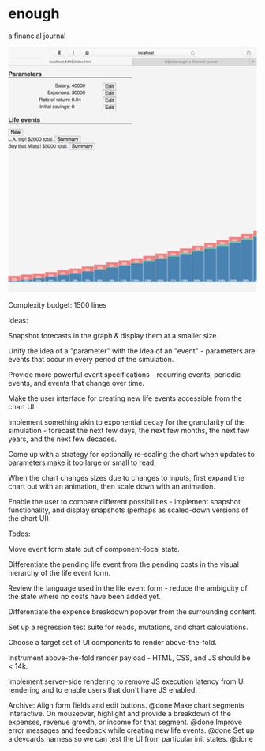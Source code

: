 # enough
a financial journal

![current state](https://raw.githubusercontent.com/stijlist/enough/master/screenshots/enough-2016-08-19.png)


Complexity budget: 1500 lines

Ideas:

Snapshot forecasts in the graph & display them at a smaller size.

Unify the idea of a "parameter" with the idea of an "event" - parameters are events that occur in every period of the simulation.

Provide more powerful event specifications - recurring events, periodic events, and events that change over time.

Make the user interface for creating new life events accessible from the chart UI.

Implement something akin to exponential decay for the granularity of the simulation - forecast the next few days, the next few months, the next few years, and the next few decades.

Come up with a strategy for optionally re-scaling the chart when updates to parameters make it too large or small to read.

When the chart changes sizes due to changes to inputs, first expand the chart out with an animation, then scale down with an animation.

Enable the user to compare different possibilities - implement snapshot functionality, and display snapshots (perhaps as scaled-down versions of the chart UI).

Todos:

Move event form state out of component-local state.

Differentiate the pending life event from the pending costs in the visual hierarchy of the life event form.

Review the language used in the life event form - reduce the ambiguity of the state where no costs have been added yet.

Differentiate the expense breakdown popover from the surrounding content.

Set up a regression test suite for reads, mutations, and chart calculations.

Choose a target set of UI components to render above-the-fold.

Instrument above-the-fold render payload - HTML, CSS, and JS should be < 14k.

Implement server-side rendering to remove JS execution latency from UI rendering and to enable users that don't have JS enabled.

Archive:
Align form fields and edit buttons. @done
Make chart segments interactive. On mouseover, highlight and provide a breakdown of the expenses, revenue growth, or income for that segment. @done
Improve error messages and feedback while creating new life events. @done
Set up a devcards harness so we can test the UI from particular init states. @done
